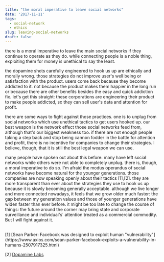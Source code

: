 ```yaml
---
title: "the moral imperative to leave social networks"
date: '2017-11-11'
tags:
  - social-network
  - ethics
slug: leaving-social-networks
draft: false
---
```



there is a moral imperative to leave the main social networks if they continue to operate as they do. while connecting people is a noble thing, exploiting them for money is unethical to say the least. 

the dopamine shots carefully engineered to hook us up are ethically and morally wrong. those strategies do not improve user's well being or satisfaction with the product. users come back because they become addicted to it. not because the product makes them happier in the long run or because there are other benefits besides the easy and quick addiction fix. let's get this straight: these corporations are engineering their product to make people addicted, so they can sell user's data and attention for profit.

there are some ways to fight against those practices. one is to unplug from social networks which use unethical tactics to get users hooked up. our best weapon is the network effect those social networks feed from, although that's our biggest weakness too. if there are not enough people taking a step back and stop being cannon fodder in the battle for attention and profit, there is no incentive for companies to change their strategies. I believe, though, that it is still the best legal weapon we can use. 

many people have spoken out about this before. many have left social networks while others were not able to completely unplug. there is, though, a moral imperative to do so. I'm afraid the modus operandus of social networks have become natural for the younger generations. those companies are now speaking openly about their tactics [1],[2]. they are more transparent than ever about the strategies they use to hook us up because it is slowly becoming generally acceptable. although we live longer and more connected nowadays, it feels that we grow older much faster: the gap between my generation values and those of younger generations have widen faster than ever before. it might be too late to change the course of things: the future around the corner may bring state and corporate surveillance and individual's' attention treated as a commercial commodity. But I will fight against it.

<br>
[1] [Sean Parker: Facebook was designed to exploit human "vulnerability"](https://www.axios.com/sean-parker-facebook-exploits-a-vulnerability-in-humans-2507917325.html)

[2] [Dopamine Labs](https://usedopamine.com)

